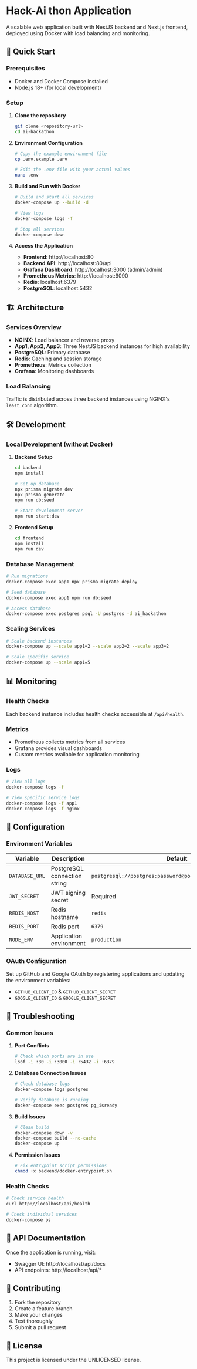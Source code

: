 # Hack-Ai thon Application

A scalable web application built with NestJS backend and Next.js frontend, deployed using Docker with load balancing and monitoring.

## 🚀 Quick Start

### Prerequisites
- Docker and Docker Compose installed
- Node.js 18+ (for local development)

### Setup

1. **Clone the repository**
   ```bash
   git clone <repository-url>
   cd ai-hackathon
   ```

2. **Environment Configuration**
   ```bash
   # Copy the example environment file
   cp .env.example .env
   
   # Edit the .env file with your actual values
   nano .env
   ```

3. **Build and Run with Docker**
   ```bash
   # Build and start all services
   docker-compose up --build -d
   
   # View logs
   docker-compose logs -f
   
   # Stop all services
   docker-compose down
   ```

4. **Access the Application**
   - **Frontend**: http://localhost:80
   - **Backend API**: http://localhost:80/api
   - **Grafana Dashboard**: http://localhost:3000 (admin/admin)
   - **Prometheus Metrics**: http://localhost:9090
   - **Redis**: localhost:6379
   - **PostgreSQL**: localhost:5432

## 🏗️ Architecture

### Services Overview

- **NGINX**: Load balancer and reverse proxy
- **App1, App2, App3**: Three NestJS backend instances for high availability
- **PostgreSQL**: Primary database
- **Redis**: Caching and session storage
- **Prometheus**: Metrics collection
- **Grafana**: Monitoring dashboards

### Load Balancing
Traffic is distributed across three backend instances using NGINX's `least_conn` algorithm.

## 🛠️ Development

### Local Development (without Docker)

1. **Backend Setup**
   ```bash
   cd backend
   npm install
   
   # Set up database
   npx prisma migrate dev
   npx prisma generate
   npm run db:seed
   
   # Start development server
   npm run start:dev
   ```

2. **Frontend Setup**
   ```bash
   cd frontend
   npm install
   npm run dev
   ```

### Database Management

```bash
# Run migrations
docker-compose exec app1 npx prisma migrate deploy

# Seed database
docker-compose exec app1 npm run db:seed

# Access database
docker-compose exec postgres psql -U postgres -d ai_hackathon
```

### Scaling Services

```bash
# Scale backend instances
docker-compose up --scale app1=2 --scale app2=2 --scale app3=2

# Scale specific service
docker-compose up --scale app1=5
```

## 📊 Monitoring

### Health Checks
Each backend instance includes health checks accessible at `/api/health`.

### Metrics
- Prometheus collects metrics from all services
- Grafana provides visual dashboards
- Custom metrics available for application monitoring

### Logs
```bash
# View all logs
docker-compose logs -f

# View specific service logs
docker-compose logs -f app1
docker-compose logs -f nginx
```

## 🔧 Configuration

### Environment Variables

| Variable | Description | Default |
|----------|-------------|---------|
| `DATABASE_URL` | PostgreSQL connection string | `postgresql://postgres:password@postgres:5432/ai_hackathon` |
| `JWT_SECRET` | JWT signing secret | Required |
| `REDIS_HOST` | Redis hostname | `redis` |
| `REDIS_PORT` | Redis port | `6379` |
| `NODE_ENV` | Application environment | `production` |

### OAuth Configuration
Set up GitHub and Google OAuth by registering applications and updating the environment variables:
- `GITHUB_CLIENT_ID` & `GITHUB_CLIENT_SECRET`
- `GOOGLE_CLIENT_ID` & `GOOGLE_CLIENT_SECRET`

## 🚨 Troubleshooting

### Common Issues

1. **Port Conflicts**
   ```bash
   # Check which ports are in use
   lsof -i :80 -i :3000 -i :5432 -i :6379
   ```

2. **Database Connection Issues**
   ```bash
   # Check database logs
   docker-compose logs postgres
   
   # Verify database is running
   docker-compose exec postgres pg_isready
   ```

3. **Build Issues**
   ```bash
   # Clean build
   docker-compose down -v
   docker-compose build --no-cache
   docker-compose up
   ```

4. **Permission Issues**
   ```bash
   # Fix entrypoint script permissions
   chmod +x backend/docker-entrypoint.sh
   ```

### Health Checks
```bash
# Check service health
curl http://localhost/api/health

# Check individual services
docker-compose ps
```

## 📝 API Documentation

Once the application is running, visit:
- Swagger UI: http://localhost/api/docs
- API endpoints: http://localhost/api/*

## 🤝 Contributing

1. Fork the repository
2. Create a feature branch
3. Make your changes
4. Test thoroughly
5. Submit a pull request

## 📄 License

This project is licensed under the UNLICENSED license.
